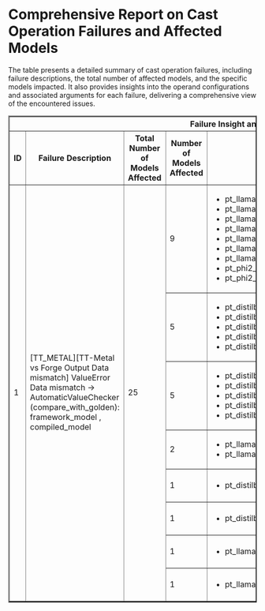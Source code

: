 <h1>Comprehensive Report on Cast Operation Failures and Affected Models</h1>
<p>The table presents a detailed summary of cast operation failures, including failure descriptions, the total number of affected models, and the specific models impacted. It also provides insights into the operand configurations and associated arguments for each failure, delivering a comprehensive view of the encountered issues.</p>
<table border="2">
	<thead>
		<tr style="text-align: center;">
			<th colspan="5">Failure Insight and Impacted Models</th>
			<th colspan="2">Cast Operation Details</th>
		</tr>
		<tr style="text-align: center;">
			<th>ID</th>
			<th>Failure Description</th>
			<th>Total Number of Models Affected</th>
			<th>Number of Models Affected</th>
			<th>Affected Models</th>
			<th>Operands</th>
			<th>Arguments</th>
		</tr>
	</thead>
	<tbody>
		<tr>
			<td rowspan="8">1</td>
			<td rowspan="8">[TT_METAL][TT-Metal vs Forge Output Data mismatch] ValueError Data mismatch -> AutomaticValueChecker (compare_with_golden): framework_model , compiled_model</td>
			<td rowspan="8">25</td>
			<td>9</td>
			<td><ul><li>pt_llama3_meta_llama_llama_3_2_1b_instruct_clm_hf</li><li>pt_llama3_meta_llama_meta_llama_3_8b_clm_hf</li><li>pt_llama3_meta_llama_llama_3_2_1b_clm_hf</li><li>pt_llama3_meta_llama_llama_3_2_3b_instruct_clm_hf</li><li>pt_llama3_meta_llama_llama_3_1_8b_clm_hf</li><li>pt_llama3_meta_llama_llama_3_1_8b_instruct_clm_hf</li><li>pt_llama3_meta_llama_meta_llama_3_8b_instruct_clm_hf</li><li>pt_phi2_microsoft_phi_2_pytdml_clm_hf</li><li>pt_phi2_microsoft_phi_2_clm_hf</li></ul></td>
			<td>Operand(type=Activation, shape=(1, 1, 256, 256), dtype=int32)</td>
			<td>dtype : torch.bool</td>
		</tr>
		<tr>
			<td>5</td>
			<td><ul><li>pt_distilbert_distilbert_base_multilingual_cased_mlm_hf</li><li>pt_distilbert_distilbert_base_uncased_mlm_hf</li><li>pt_distilbert_distilbert_base_cased_mlm_hf</li><li>pt_distilbert_distilbert_base_uncased_finetuned_sst_2_english_seq_cls_hf</li><li>pt_distilbert_davlan_distilbert_base_multilingual_cased_ner_hrl_token_cls_hf</li></ul></td>
			<td>Operand(type=Activation, shape=(1, 128), dtype=int64)</td>
			<td>dtype : torch.bool</td>
		</tr>
		<tr>
			<td>5</td>
			<td><ul><li>pt_distilbert_distilbert_base_multilingual_cased_mlm_hf</li><li>pt_distilbert_distilbert_base_uncased_mlm_hf</li><li>pt_distilbert_distilbert_base_cased_mlm_hf</li><li>pt_distilbert_distilbert_base_uncased_finetuned_sst_2_english_seq_cls_hf</li><li>pt_distilbert_davlan_distilbert_base_multilingual_cased_ner_hrl_token_cls_hf</li></ul></td>
			<td>Operand(type=Activation, shape=(1, 128), dtype=int32)</td>
			<td>dtype : torch.bool</td>
		</tr>
		<tr>
			<td>2</td>
			<td><ul><li>pt_llama3_huggyllama_llama_7b_clm_hf</li><li>pt_llama3_meta_llama_llama_3_2_3b_clm_hf</li></ul></td>
			<td>Operand(type=Activation, shape=(1, 1, 32, 32), dtype=int32)</td>
			<td>dtype : torch.bool</td>
		</tr>
		<tr>
			<td>1</td>
			<td><ul><li>pt_distilbert_distilbert_base_cased_distilled_squad_qa_hf</li></ul></td>
			<td>Operand(type=Activation, shape=(1, 384), dtype=int64)</td>
			<td>dtype : torch.bool</td>
		</tr>
		<tr>
			<td>1</td>
			<td><ul><li>pt_distilbert_distilbert_base_cased_distilled_squad_qa_hf</li></ul></td>
			<td>Operand(type=Activation, shape=(1, 384), dtype=int32)</td>
			<td>dtype : torch.bool</td>
		</tr>
		<tr>
			<td>1</td>
			<td><ul><li>pt_llama3_huggyllama_llama_7b_seq_cls_hf</li></ul></td>
			<td>Operand(type=Activation, shape=(1, 4), dtype=int64)</td>
			<td>dtype : torch.bool</td>
		</tr>
		<tr>
			<td>1</td>
			<td><ul><li>pt_llama3_huggyllama_llama_7b_seq_cls_hf</li></ul></td>
			<td>Operand(type=Activation, shape=(1, 4), dtype=int32)</td>
			<td>dtype : torch.bool</td>
		</tr>
	</tbody>
</table>
